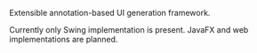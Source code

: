 Extensible annotation-based UI generation framework.

Currently only Swing implementation is present. JavaFX and web implementations are planned.
